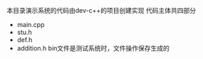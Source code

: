 本目录演示系统的代码由dev-c++的项目创建实现
代码主体共四部分
  - main.cpp
  - stu.h
  - def.h
  - addition.h
bin文件是测试系统时，文件操作保存生成的
